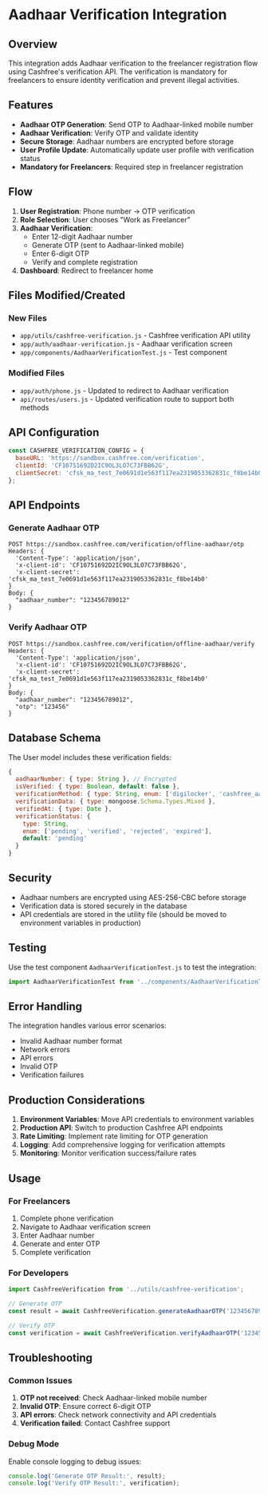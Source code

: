 # Aadhaar Verification Integration

## Overview

This integration adds Aadhaar verification to the freelancer registration flow using Cashfree's verification API. The verification is mandatory for freelancers to ensure identity verification and prevent illegal activities.

## Features

- **Aadhaar OTP Generation**: Send OTP to Aadhaar-linked mobile number
- **Aadhaar Verification**: Verify OTP and validate identity
- **Secure Storage**: Aadhaar numbers are encrypted before storage
- **User Profile Update**: Automatically update user profile with verification status
- **Mandatory for Freelancers**: Required step in freelancer registration

## Flow

1. **User Registration**: Phone number → OTP verification
2. **Role Selection**: User chooses "Work as Freelancer"
3. **Aadhaar Verification**: 
   - Enter 12-digit Aadhaar number
   - Generate OTP (sent to Aadhaar-linked mobile)
   - Enter 6-digit OTP
   - Verify and complete registration
4. **Dashboard**: Redirect to freelancer home

## Files Modified/Created

### New Files
- `app/utils/cashfree-verification.js` - Cashfree verification API utility
- `app/auth/aadhaar-verification.js` - Aadhaar verification screen
- `app/components/AadhaarVerificationTest.js` - Test component

### Modified Files
- `app/auth/phone.js` - Updated to redirect to Aadhaar verification
- `api/routes/users.js` - Updated verification route to support both methods

## API Configuration

```javascript
const CASHFREE_VERIFICATION_CONFIG = {
  baseURL: 'https://sandbox.cashfree.com/verification',
  clientId: 'CF10751692D2IC9OL3LO7C73FBB62G',
  clientSecret: 'cfsk_ma_test_7e0691d1e563f117ea2319053362831c_f8be14b0'
};
```

## API Endpoints

### Generate Aadhaar OTP
```
POST https://sandbox.cashfree.com/verification/offline-aadhaar/otp
Headers: {
  'Content-Type': 'application/json',
  'x-client-id': 'CF10751692D2IC9OL3LO7C73FBB62G',
  'x-client-secret': 'cfsk_ma_test_7e0691d1e563f117ea2319053362831c_f8be14b0'
}
Body: {
  "aadhaar_number": "123456789012"
}
```

### Verify Aadhaar OTP
```
POST https://sandbox.cashfree.com/verification/offline-aadhaar/verify
Headers: {
  'Content-Type': 'application/json',
  'x-client-id': 'CF10751692D2IC9OL3LO7C73FBB62G',
  'x-client-secret': 'cfsk_ma_test_7e0691d1e563f117ea2319053362831c_f8be14b0'
}
Body: {
  "aadhaar_number": "123456789012",
  "otp": "123456"
}
```

## Database Schema

The User model includes these verification fields:

```javascript
{
  aadhaarNumber: { type: String }, // Encrypted
  isVerified: { type: Boolean, default: false },
  verificationMethod: { type: String, enum: ['digilocker', 'cashfree_aadhaar', 'manual'] },
  verificationData: { type: mongoose.Schema.Types.Mixed },
  verifiedAt: { type: Date },
  verificationStatus: {
    type: String,
    enum: ['pending', 'verified', 'rejected', 'expired'],
    default: 'pending'
  }
}
```

## Security

- Aadhaar numbers are encrypted using AES-256-CBC before storage
- Verification data is stored securely in the database
- API credentials are stored in the utility file (should be moved to environment variables in production)

## Testing

Use the test component `AadhaarVerificationTest.js` to test the integration:

```javascript
import AadhaarVerificationTest from '../components/AadhaarVerificationTest';
```

## Error Handling

The integration handles various error scenarios:
- Invalid Aadhaar number format
- Network errors
- API errors
- Invalid OTP
- Verification failures

## Production Considerations

1. **Environment Variables**: Move API credentials to environment variables
2. **Production API**: Switch to production Cashfree API endpoints
3. **Rate Limiting**: Implement rate limiting for OTP generation
4. **Logging**: Add comprehensive logging for verification attempts
5. **Monitoring**: Monitor verification success/failure rates

## Usage

### For Freelancers
1. Complete phone verification
2. Navigate to Aadhaar verification screen
3. Enter Aadhaar number
4. Generate and enter OTP
5. Complete verification

### For Developers
```javascript
import CashfreeVerification from '../utils/cashfree-verification';

// Generate OTP
const result = await CashfreeVerification.generateAadhaarOTP('123456789012');

// Verify OTP
const verification = await CashfreeVerification.verifyAadhaarOTP('123456789012', '123456');
```

## Troubleshooting

### Common Issues
1. **OTP not received**: Check Aadhaar-linked mobile number
2. **Invalid OTP**: Ensure correct 6-digit OTP
3. **API errors**: Check network connectivity and API credentials
4. **Verification failed**: Contact Cashfree support

### Debug Mode
Enable console logging to debug issues:
```javascript
console.log('Generate OTP Result:', result);
console.log('Verify OTP Result:', verification);
```
